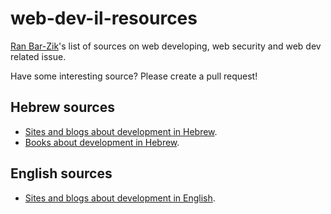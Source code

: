 # web-dev-il-resources
[Ran Bar-Zik](https://internet-israel.com)'s list of sources on web developing, web security and web dev related issue.

Have some interesting source? Please create a pull request!

## Hebrew sources

- [Sites and blogs about development in Hebrew](docs/Hebrew/blogs.md).
- [Books about development in Hebrew](docs/Hebrew/books.md).

## English sources

- [Sites and blogs about development in English](docs/English/blogs.md).